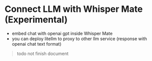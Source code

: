 # Connect LLM with Whisper Mate (Experimental) 
- embed chat with openai gpt inside Whisper Mate
- you can deploy litellm to proxy to other llm service (response with openai chat text format)



> todo not finish document